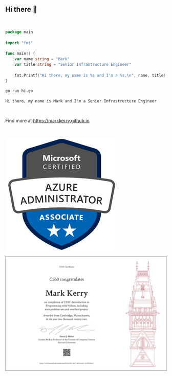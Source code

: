 ## Hi there 👋

<br>

```go
package main

import "fmt"

func main() {
    var name string = "Mark"
    var title string = "Senior Infrastructure Engineer"

    fmt.Printf("Hi there, my name is %s and I'm a %s,\n", name, title)
}
```

```terminal
go run hi.go  

Hi there, my name is Mark and I'm a Senior Infrastructure Engineer
```

<br>

<!--
- 🔭 I’m currently working on Microsoft Azure
- 🌱 I’m currently learning Azure Certified Solutions Architect Expert and Azure Certified Developer Associate
- ⚡ Fun fact: Here to learn all things DevOps and SRE
-->

Find more at https://markkerry.github.io

<br>

![azureAdmin](media/azureAdministrator.png)

![cs50p](media/CS50P.png)